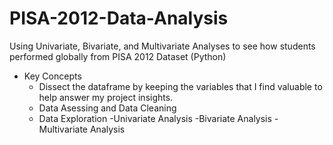 # PISA-2012-Data-Analysis
Using Univariate, Bivariate, and Multivariate Analyses to see how students performed globally from PISA 2012 Dataset (Python)

- Key Concepts
  - Dissect the dataframe by keeping the variables that I find valuable to help answer my project insights.
  - Data Asessing and Data Cleaning
  - Data Exploration
     -Univariate Analysis
     -Bivariate Analysis
     -Multivariate Analysis
